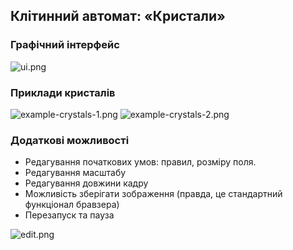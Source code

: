 ## Клітинний автомат: «Кристали»

### Графічний інтерфейс

![ui.png](https://i.imgur.com/RRCqWxc.png)

### Приклади кристалів

![example-crystals-1.png](https://i.imgur.com/t7mKIkp.png)
![example-crystals-2.png](https://i.imgur.com/kDQMk03.png)

### Додаткові можливості
- Редагування початкових умов: правил, розміру поля.
- Редагування масштабу
- Редагування довжини кадру
- Можливість зберігати зображення (правда, це стандартний функціонал бравзера)
- Перезапуск та пауза

![edit.png](https://i.imgur.com/lNl8w86.png)
